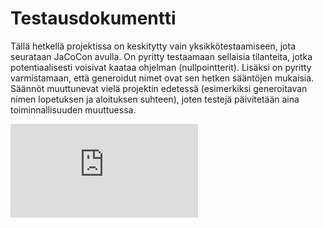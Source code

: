 # Testausdokumentti

Tällä hetkellä projektissa on keskitytty vain yksikkötestaamiseen, jota 
seurataan JaCoCon avulla. On pyritty testaamaan sellaisia tilanteita, 
jotka potentiaalisesti voisivat kaataa ohjelman (nullpointterit). Lisäksi
 on pyritty varmistamaan, että generoidut nimet ovat sen hetken sääntöjen
 mukaisia. Säännöt muuttunevat vielä projektin edetessä (esimerkiksi generoitavan 
nimen lopetuksen ja aloituksen suhteen), joten testejä päivitetään aina toiminnallisuuden 
muuttuessa. 

![raportti](https://github.com/ruuskal/NameGenerator-Tira/tree/main/Dokumentaatio/namegenerator.pdf)
